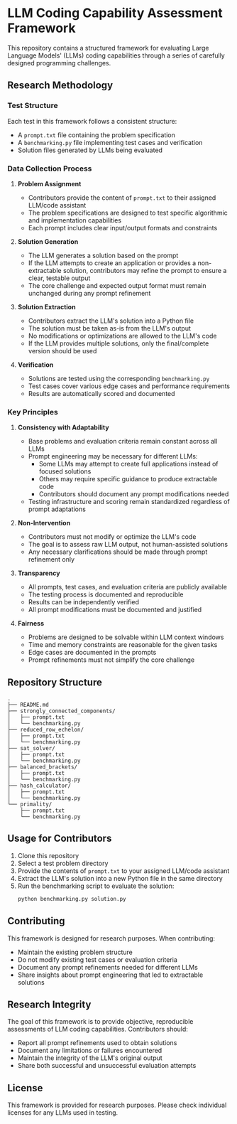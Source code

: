 # LLM Coding Capability Assessment Framework

This repository contains a structured framework for evaluating Large Language Models' (LLMs) coding capabilities through a series of carefully designed programming challenges.

## Research Methodology

### Test Structure
Each test in this framework follows a consistent structure:
- A `prompt.txt` file containing the problem specification
- A `benchmarking.py` file implementing test cases and verification
- Solution files generated by LLMs being evaluated

### Data Collection Process

1. **Problem Assignment**
   - Contributors provide the content of `prompt.txt` to their assigned LLM/code assistant
   - The problem specifications are designed to test specific algorithmic and implementation capabilities
   - Each prompt includes clear input/output formats and constraints

2. **Solution Generation**
   - The LLM generates a solution based on the prompt
   - If the LLM attempts to create an application or provides a non-extractable solution, contributors may refine the prompt to ensure a clear, testable output
   - The core challenge and expected output format must remain unchanged during any prompt refinement

3. **Solution Extraction**
   - Contributors extract the LLM's solution into a Python file
   - The solution must be taken as-is from the LLM's output
   - No modifications or optimizations are allowed to the LLM's code
   - If the LLM provides multiple solutions, only the final/complete version should be used

4. **Verification**
   - Solutions are tested using the corresponding `benchmarking.py`
   - Test cases cover various edge cases and performance requirements
   - Results are automatically scored and documented

### Key Principles

1. **Consistency with Adaptability**
   - Base problems and evaluation criteria remain constant across all LLMs
   - Prompt engineering may be necessary for different LLMs:
     * Some LLMs may attempt to create full applications instead of focused solutions
     * Others may require specific guidance to produce extractable code
     * Contributors should document any prompt modifications needed
   - Testing infrastructure and scoring remain standardized regardless of prompt adaptations

2. **Non-Intervention**
   - Contributors must not modify or optimize the LLM's code
   - The goal is to assess raw LLM output, not human-assisted solutions
   - Any necessary clarifications should be made through prompt refinement only

3. **Transparency**
   - All prompts, test cases, and evaluation criteria are publicly available
   - The testing process is documented and reproducible
   - Results can be independently verified
   - All prompt modifications must be documented and justified

4. **Fairness**
   - Problems are designed to be solvable within LLM context windows
   - Time and memory constraints are reasonable for the given tasks
   - Edge cases are documented in the prompts
   - Prompt refinements must not simplify the core challenge

## Repository Structure

```
.
├── README.md
├── strongly_connected_components/
│   ├── prompt.txt
│   └── benchmarking.py
├── reduced_row_echelon/
│   ├── prompt.txt
│   └── benchmarking.py
├── sat_solver/
│   ├── prompt.txt
│   └── benchmarking.py
├── balanced_brackets/
│   ├── prompt.txt
│   └── benchmarking.py
├── hash_calculator/
│   ├── prompt.txt
│   └── benchmarking.py
└── primality/
    ├── prompt.txt
    └── benchmarking.py
```

## Usage for Contributors

1. Clone this repository
2. Select a test problem directory
3. Provide the contents of `prompt.txt` to your assigned LLM/code assistant
4. Extract the LLM's solution into a new Python file in the same directory
5. Run the benchmarking script to evaluate the solution:
   ```bash
   python benchmarking.py solution.py
   ```

## Contributing

This framework is designed for research purposes. When contributing:
- Maintain the existing problem structure
- Do not modify existing test cases or evaluation criteria
- Document any prompt refinements needed for different LLMs
- Share insights about prompt engineering that led to extractable solutions

## Research Integrity

The goal of this framework is to provide objective, reproducible assessments of LLM coding capabilities. Contributors should:
- Report all prompt refinements used to obtain solutions
- Document any limitations or failures encountered
- Maintain the integrity of the LLM's original output
- Share both successful and unsuccessful evaluation attempts

## License

This framework is provided for research purposes. Please check individual licenses for any LLMs used in testing. 